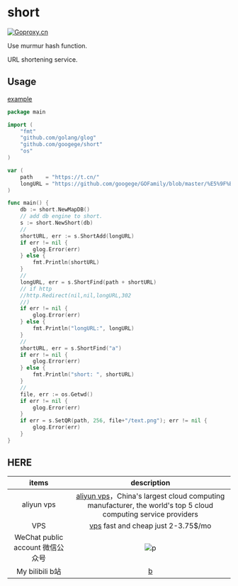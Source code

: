 # short
[![Goproxy.cn](https://goproxy.cn/stats/<module-path>/badges/download-count.svg)](https://goproxy.cn)

Use murmur hash function.

URL shortening service.

## Usage
[example](./example/example.go)
```go
package main

import (
	"fmt"
	"github.com/golang/glog"
	"github.com/googege/short"
	"os"
)

var (
	path    = "https://t.cn/"
	longURL = "https://github.com/googege/GOFamily/blob/master/%E5%9F%BA%E7%A1%80%E7%9F%A5%E8%AF%86/%E7%AE%97%E6%B3%95/%E7%AE%97%E6%B3%95%E9%A2%98/leetcode/1.md"
)

func main() {
	db := short.NewMapDB()
	// add db engine to short.
	s := short.NewShort(db)
	//
	shortURL, err := s.ShortAdd(longURL)
	if err != nil {
		glog.Error(err)
	} else {
		fmt.Println(shortURL)
	}
	//
	longURL, err = s.ShortFind(path + shortURL)
	// if http
	//http.Redirect(nil,nil,longURL,302
	//)
	if err != nil {
		glog.Error(err)
	} else {
		fmt.Println("longURL:", longURL)
	}
	//
	shortURL, err = s.ShortFind("a")
	if err != nil {
		glog.Error(err)
	} else {
		fmt.Println("short: ", shortURL)
	}
	//
	file, err := os.Getwd()
	if err != nil {
		glog.Error(err)
	}
	if err = s.SetQR(path, 256, file+"/text.png"); err != nil {
		glog.Error(err)
	}
}


```

## HERE
|items|description|
|:---:|:---:|
|aliyun vps|[aliyun vps](https://www.aliyun.com/minisite/goods?userCode=ol87kpmz)，China's largest cloud computing manufacturer, the world's top 5 cloud computing service providers|
|VPS|[vps](https://app.cloudcone.com/?ref=2525) fast and cheap just 2-3.75$/mo|
|WeChat public account 微信公众号|![p](https://raw.githubusercontent.com/googege/GOFamily/master/joinUsW.jpg)|
|My bilibili b站|[b](https://space.bilibili.com/23170151)|
